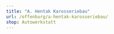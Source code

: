 ```yaml
---
title: "A. Hentak Karosseriebau"
url: /offenburg/a-hentak-karosseriebau/
shop: Autowerkstatt
---
```

